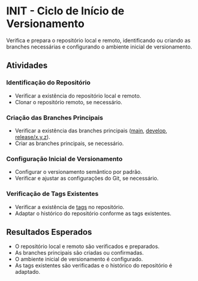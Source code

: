 # INIT - Ciclo de Início de Versionamento

Verifica e prepara o repositório local e remoto, identificando ou criando as branches necessárias e configurando o ambiente inicial de versionamento.

## Atividades

### Identificação do Repositório
- Verificar a existência do repositório local e remoto.
- Clonar o repositório remoto, se necessário.

### Criação das Branches Principais
- Verificar a existência das branches principais ([main](../branch-structure/main.md), [develop](../branch-structure/develop.md), [release/x.y.z](../branch-structure/release-xyz.md)).
- Criar as branches principais, se necessário.

### Configuração Inicial de Versionamento
- Configurar o versionamento semântico por padrão.
- Verificar e ajustar as configurações do Git, se necessário.

### Verificação de Tags Existentes
- Verificar a existência de [tags](../README.md#tags) no repositório.
- Adaptar o histórico do repositório conforme as tags existentes.

## Resultados Esperados
- O repositório local e remoto são verificados e preparados.
- As branches principais são criadas ou confirmadas.
- O ambiente inicial de versionamento é configurado.
- As tags existentes são verificadas e o histórico do repositório é adaptado.
